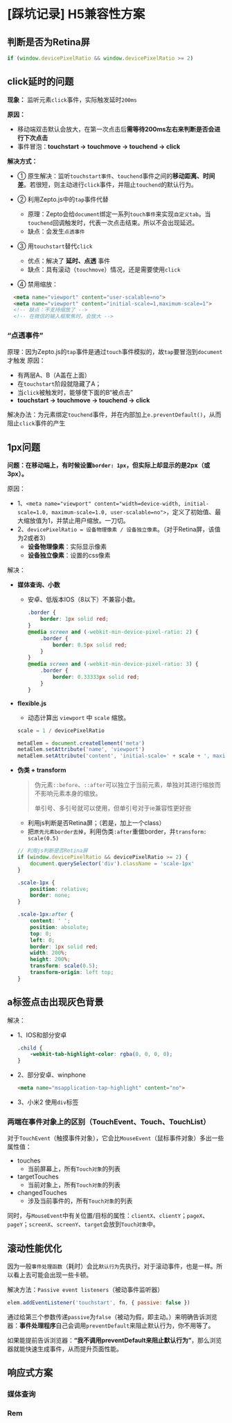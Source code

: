 # [踩坑记录] H5兼容性方案

## 判断是否为Retina屏
```js
if (window.devicePixelRatio && window.devicePixelRatio >= 2)
```


## click延时的问题
**现象：** 监听元素`click`事件，实际触发延时`200ms`

**原因：** 
  - 移动端双击默认会放大，在第一次点击后**需等待200ms左右来判断是否会进行下次点击**
  - 事件冒泡：**touchstart -> touchmove -> touchend -> click**

**解决方式：**
  - ① 原生解决：监听`touchstart事件`、`touchend`事件之间的**移动距离、时间差**。若很短，则主动进行`click`事件，并阻止`touchend`的默认行为。

  - ② 利用Zepto.js中的`tap`事件代替
    - 原理：Zepto会给`document`绑定一系列`touch事件`来实现`自定义tab`。当`touchend`回调触发时，代表一次点击结束。所以不会出现延迟。
    - 缺点：会发生`点透事件`

  - ③ 用`touchstart`替代`click`
    - 优点：解决了 **延时、点透** 事件
    - 缺点：具有滚动（`touchmove`）情况，还是需要使用`click`

  - ④ 禁用缩放：
  ```html
    <meta name="viewport" content="user-scalable=no">
    <meta name="viewport" content="initial-scale=1,maximum-scale=1">
    <!-- 缺点：不支持缩放了 -->
    <!-- 在微信的输入框聚焦时，会放大 -->
  ```
 
### “点透事件”
 原理：因为Zepto.js的`tap`事件是通过`touch`事件模拟的，故`tap`要冒泡到`document`才触发
 原因：
  - 有两层A、B（A盖在上面）
  - 在`touchstart`阶段就隐藏了A；
  - 当`click`被触发时，能够使下面的B“被点击”
  - **touchstart -> touchmove -> touchend -> click**
 
 解决办法：为元素绑定`touchend`事件，并在内部加上`e.preventDefault()`，从而阻止`click`事件的产生
<!-- 
### “滑动事件”
 通过`touchstart`、`touchend`来计算此次的滑动方向。
 ```js
 // 调用时：setListenForWipe(elem, gesture, type)
 setListenForWipe(elem, gesture, type) {
     if (type) {
         // 1、绑定touchstart、touchend
         // 2、记录startX、startY（从ev.touches[0].pageX中取值）
         // 3、记录endX、endY（从ev.changedTouches[0].pageX中取值）
         // 4、取完endX、endY后计算角度、方向
         // 5、将方向赋值给传入的gesture对象
     } else {
         // 解绑touchstart、touchend
     }
 }
 ```
 注意：对于`touchend`事件，`touches`和`targetTouches`只存储接触到屏幕上的点，要获取最后离开的触摸点，要用`changedTouches` -->

<!-- 
## click延时、穿透问题
现象：
 - [延时] 监听元素`click`事件，实际触发延时`200ms`
 - [穿透] 点击蒙层，蒙层消失后，底层元素也被触发“点击事件”

原因：移动端双击默认会放大，在第一次点击后**需等待200ms左右来判断是否会进行下次点击**

解决：
 - 1、利用zepto.js
    - 优点：利用tab事件来监听click
    - 缺点：点透事件（移动端的事件冒泡机制：touchstart、touchmove、touchend、click）
 - 2、原生js实现
    - 思路：监听touchstart事件。若无移动，且在离开屏幕时，触发touchend时计算时间差，若很短，则主动进行click事件，并preventDefault在touchend上的冒泡。 -->


<!-- ##  touch事件 和 web端click事件 的区别
在移动端，在手指点击一个元素，会经过：**touchstart -> touchmove -> touchend -> click**

`touchstart`，手指一触碰就能触发

`click`，则需要：
 手指触碰 -> 未在屏幕上移动 -> 离开屏幕 -> 从“触摸到离开”的时间间隔短 -->


## 1px问题
**问题：在移动端上，有时候设置`border: 1px`，但实际上却显示的是2px（或3px）。**

原因：
 - 1、`<meta name="viewport" content="width=device-width, initial-scale=1.0, maximum-scale=1.0, user-scalable=no">`，定义了初始值、最大缩放值为1，并禁止用户缩放。一刀切。
 - 2、`devicePixelRatio = 设备物理像素 / 设备独立像素`。（对于Retina屏，该值为2或者3）
    - **设备物理像素**：实际显示像素
    - **设备独立像素**：设置的css像素

 解决：
 - **媒体查询、小数**
    - 安卓、低版本IOS（8以下）不兼容小数。
        ```css
        .border {
            border: 1px solid red;
        }
        @media screen and (-webkit-min-device-pixel-ratio: 2) {
            .border {
                border: 0.5px solid red;
            }
        }
        @media screen and (-webkit-min-device-pixel-ratio: 3) {
            .border {
                border: 0.33333px solid red;
            }
        }
        ```

 - **flexible.js**
    - 动态计算出 `viewport` 中 `scale` 缩放。
    ```js
    scale = 1 / devicePixelRatio

    metaElem = document.createElement('meta')
    metaElem.setAttribute('name', 'viewport')
    metaElem.setAttribute('content', 'initial-scale=' + scale + ', maximum-scale=' + scale + ', minimum-scale=' + scale + ', user-scalable=no')
    ```

 - **伪类 + transform**
    > 伪元素`::before`、`::after`可以独立于当前元素，单独对其进行缩放而不影响元素本身的缩放。
    > 
    > 单引号、多引号就可以使用，但单引号对于ie兼容性更好些

    - 利用js判断是否Retina屏；（若是，加上一个class）
    - 把`原先元素border去掉`，利用伪类`:after`重做border，并`transform: scale(0.5)`
    ```js
    // 利用js判断是否Retina屏
    if (window.devicePixelRatio && devicePixelRatio >= 2) {
        document.querySelector('div').className = 'scale-1px'
    }
    ```
    ```css
    .scale-1px {
        position: relative;
        border: none;
    }

    .scale-1px:after {
        content: ' ';
        position: absolute;
        top: 0;
        left: 0;
        border: 1px solid red;
        width: 200%;
        height: 200%;
        transform: scale(0.5);
        transform-origin: left top;
    }
    ```
## a标签点击出现灰色背景
解决：
 - 1、IOS和部分安卓
    ```css
    .child {
        -webkit-tab-highlight-color: rgba(0, 0, 0, 0);
    }
    ```
 - 2、部分安卓、winphone
    ```html
    <meta name="msapplication-tap-highlight" content="no">
    ```
 - 3、小米2
    使用`div`标签

 ### 两端在事件对象上的区别（TouchEvent、Touch、TouchList）
 对于`TouchEvent`（触摸事件对象），它会比`MouseEvent`（鼠标事件对象）多出一些属性值：
  - touches
    - 当前屏幕上，所有`Touch对象`的列表
  - targetTouches
    - 当前对象上，所有`Touch对象`的列表
  - changedTouches
    - 涉及当前事件的，所有`Touch对象`的列表
 
 同时，与`MouseEvent`中有关位置/目标的属性：`clientX`、`clientY`；`pageX`、`pageY`；`screenX`、`screenY`、`target`会放到`Touch对象`中。


## 滚动性能优化
因为一般`事件处理函数`（耗时）会比`默认行为`先执行。对于滚动事件，也是一样。所以看上去可能会出现一些卡顿。

解决方法：`Passive event listeners`（被动事件监听器）
```js
elem.addEventListener('touchstart', fn, { passive: false })
```
通过给第三个参数传递`passive`为`false`（被动为假，即主动。）来明确告诉浏览器：**事件处理程序**自己会调用`preventDefault`来阻止默认行为，你不用等了。

如果能提前告诉浏览器：**“我不调用preventDefault来阻止默认行为”**，那么浏览器就能快速生成事件，从而提升页面性能。

## 响应式方案
### 媒体查询

### Rem
